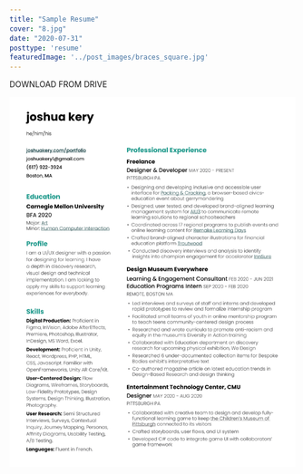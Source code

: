 ```yaml
---
title: "Sample Resume"
cover: "8.jpg"
date: "2020-07-31"
posttype: 'resume'
featuredImage: '../post_images/braces_square.jpg'
---
```


<grid-container>

<button-link href="https://drive.google.com/file/d/1neY8qrcXvrLGtE98helTQbZSxrPG7zRS/view?usp=sharing">DOWNLOAD FROM DRIVE</button-link>

<img src="../images/Kery_Joshua_Sample_Resume.jpg">

</grid-container>